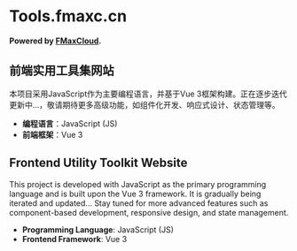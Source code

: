 # Tools.fmaxc.cn 
**Powered by [FMaxCloud](www.fmaxc.cn).**

## 前端实用工具集网站

本项目采用JavaScript作为主要编程语言，并基于Vue 3框架构建。正在逐步迭代更新中...，敬请期待更多高级功能，如组件化开发、响应式设计、状态管理等。

- **编程语言**：JavaScript (JS)
- **前端框架**：Vue 3

## Frontend Utility Toolkit Website

This project is developed with JavaScript as the primary programming language and is built upon the Vue 3 framework. It is gradually being iterated and updated... Stay tuned for more advanced features such as component-based development, responsive design, and state management.

- **Programming Language**: JavaScript (JS)
- **Frontend Framework**: Vue 3
